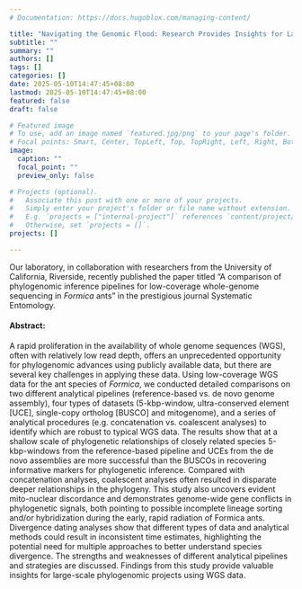 ```yaml
---
# Documentation: https://docs.hugoblox.com/managing-content/

title: "Navigating the Genomic Flood: Research Provides Insights for Large-Scale Phylogeny with WGS Data"
subtitle: ""
summary: ""
authors: []
tags: []
categories: []
date: 2025-05-10T14:47:45+08:00
lastmod: 2025-05-10T14:47:45+08:00
featured: false
draft: false

# Featured image
# To use, add an image named `featured.jpg/png` to your page's folder.
# Focal points: Smart, Center, TopLeft, Top, TopRight, Left, Right, BottomLeft, Bottom, BottomRight.
image:
  caption: ""
  focal_point: ""
  preview_only: false

# Projects (optional).
#   Associate this post with one or more of your projects.
#   Simply enter your project's folder or file name without extension.
#   E.g. `projects = ["internal-project"]` references `content/project/deep-learning/index.md`.
#   Otherwise, set `projects = []`.
projects: []

---
```


Our laboratory, in collaboration with researchers from the University of California, Riverside, recently published the paper titled “A comparison of phylogenomic inference pipelines for low-coverage whole-genome sequencing in *Formica* ants” in the prestigious journal Systematic Entomology.

<!--more-->

#### **Abstract:** 

A rapid proliferation in the availability of whole genome sequences (WGS), often with relatively low read depth, offers an unprecedented opportunity for phylogenomic advances using publicly available data, but there are several key challenges in applying these data. Using low-coverage WGS data for the ant species of *Formica*, we conducted detailed comparisons on two different analytical pipelines (reference-based vs. de novo genome assembly), four types of datasets (5-kbp-window, ultra-conserved element [UCE], single-copy ortholog [BUSCO] and mitogenome), and a series of analytical procedures (e.g. concatenation vs. coalescent analyses) to identify which are robust to typical WGS data. The results show that at a shallow scale of phylogenetic relationships of closely related species 5-kbp-windows from the reference-based pipeline and UCEs from the de novo assemblies are more successful than the BUSCOs in recovering informative markers for phylogenetic inference. Compared with concatenation analyses, coalescent analyses often resulted in disparate deeper relationships in the phylogeny. This study also uncovers evident mito-nuclear discordance and demonstrates genome-wide gene conflicts in phylogenetic signals, both pointing to possible incomplete lineage sorting and/or hybridization during the early, rapid radiation of Formica ants. Divergence dating analyses show that different types of data and analytical methods could result in inconsistent time estimates, highlighting the potential need for multiple approaches to better understand species divergence. The strengths and weaknesses of different analytical pipelines and strategies are discussed. Findings from this study provide valuable insights for large-scale phylogenomic projects using WGS data.